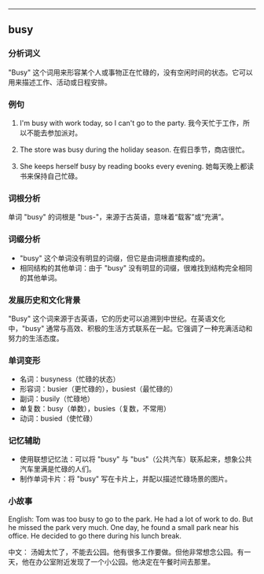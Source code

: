 
---------------
## busy
### 分析词义
"Busy" 这个词用来形容某个人或事物正在忙碌的，没有空闲时间的状态。它可以用来描述工作、活动或日程安排。

### 例句
1. I'm busy with work today, so I can't go to the party.
   我今天忙于工作，所以不能去参加派对。

2. The store was busy during the holiday season.
   在假日季节，商店很忙。

3. She keeps herself busy by reading books every evening.
   她每天晚上都读书来保持自己忙碌。

### 词根分析
单词 "busy" 的词根是 "bus-"，来源于古英语，意味着“载客”或“充满”。

### 词缀分析
- "busy" 这个单词没有明显的词缀，但它是由词根直接构成的。
- 相同结构的其他单词：由于 "busy" 没有明显的词缀，很难找到结构完全相同的其他单词。

### 发展历史和文化背景
"Busy" 这个词来源于古英语，它的历史可以追溯到中世纪。在英语文化中，"busy" 通常与高效、积极的生活方式联系在一起。它强调了一种充满活动和努力的生活态度。

### 单词变形
- 名词：busyness（忙碌的状态）
- 形容词：busier（更忙碌的），busiest（最忙碌的）
- 副词：busily（忙碌地）
- 单复数：busy（单数），busies（复数，不常用）
- 动词：busied（使忙碌）

### 记忆辅助
- 使用联想记忆法：可以将 "busy" 与 "bus"（公共汽车）联系起来，想象公共汽车里满是忙碌的人们。
- 制作单词卡片：将 "busy" 写在卡片上，并配以描述忙碌场景的图片。

### 小故事
English:
Tom was too busy to go to the park. He had a lot of work to do. But he missed the park very much. One day, he found a small park near his office. He decided to go there during his lunch break.

中文：
汤姆太忙了，不能去公园。他有很多工作要做。但他非常想念公园。有一天，他在办公室附近发现了一个小公园。他决定在午餐时间去那里。

